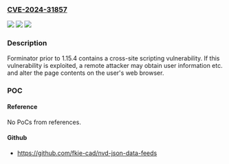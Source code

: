 ### [CVE-2024-31857](https://cve.mitre.org/cgi-bin/cvename.cgi?name=CVE-2024-31857)
![](https://img.shields.io/static/v1?label=Product&message=Forminator&color=blue)
![](https://img.shields.io/static/v1?label=Version&message=%3D%20prior%20to%201.15.4%20&color=brighgreen)
![](https://img.shields.io/static/v1?label=Vulnerability&message=Cross-site%20scripting%20(XSS)&color=brighgreen)

### Description

Forminator prior to 1.15.4 contains a cross-site scripting vulnerability. If this vulnerability is exploited, a remote attacker may obtain user information etc. and alter the page contents on the user's web browser.

### POC

#### Reference
No PoCs from references.

#### Github
- https://github.com/fkie-cad/nvd-json-data-feeds

